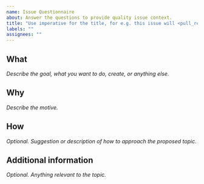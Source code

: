 ```yaml
---
name: Issue Questionnaire
about: Answer the questions to provide quality issue context.
title: "Use imperative for the title, for e.g. this issue will <pull_request_title>"
labels: ""
assignees: ""
---
```


## What

_Describe the goal, what you want to do, create, or anything else._

## Why

_Describe the motive._

## How

_Optional. Suggestion or description of how to approach the proposed topic._

## Additional information

_Optional. Anything relevant to the topic._
